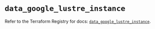 # `data_google_lustre_instance`

Refer to the Terraform Registry for docs: [`data_google_lustre_instance`](https://registry.terraform.io/providers/hashicorp/google-beta/6.40.0/docs/data-sources/google_lustre_instance).
